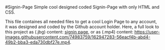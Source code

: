 #Signin-Page
Simple cool designed coded Signin-Page with only HTML and CSS.

This file containes all needed files to get a cool Login Page to any account, it was designed and coded by the Github account holder. Here, a full look to this project as (.jbg) content: [signin page](https://user-images.githubusercontent.com/74983759/162947198-28fdfd17-20be-4517-94ee-71edacc1c351.png), or as (.mp4) content: https://user-images.githubusercontent.com/74983759/162947283-56eacf4b-abd4-49b2-bba3-eda730dbf27e.mp4.


